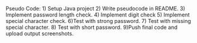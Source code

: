 Pseudo Code: 1) Setup Java project 2) Write pseudocode in README. 3) Implement password length check. 4) Implement digit check 5) Implement special character check. 6)Test with strong password. 7) Test with missing special character. 8) Test with short password. 9)Push final code and upload output screenshots.


